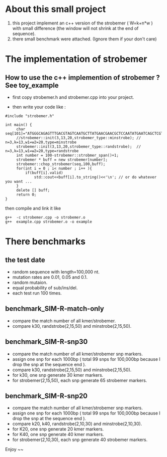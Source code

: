 # About this small project

1. this project implement an c++ version of the strobemer ( W=k+n*w ) with small difference (the window will not shrink at the end of sequence).
2. there small benchmark were attached. (Ignore them if your don't care)

# The implementation of strobemer

## How to use the c++ implemention of strobemer ? See toy_example 

* first copy strobemer.h and strobemer.cpp into your project.

* then write your code like :

```
#include "strobemer.h"

int main() {
     char seq[101]="ATGGGCAGAGTTTGACGTAGTCAATGCTTATGAACGAACGCTCCAATATGAATCAGCTCGTGATTTTTGCTGTAAAAATCGTAGCATACTGTTTGATAAA";
     //strobemer::init(3,13,20,strobemer_type::minstrobe); // n=3,k=13,w1=w2=20,type=minstrobe
     strobemer::init(3,13,20,strobemer_type::randstrobe);  // n=3,k=13,w1=w2=20,type=randstrobe
     int number = 100-strobemer::strobmer_span()+1;
     strobemer * buff = new strobemer[number];
     strobemer::chop_strobemer(seq,100,buff);
     for(int i = 0 ; i< number ; i++ ){
         if(buff[i].valid)
             std::cout<<buff[i].to_string()<<'\n'; // or do whatever you want ...
     }
     delete [] buff;
     return 0;
}
```

then compile and link it like

```
g++  -c strobemer.cpp -o strobemer.o
g++  example.cpp strobemer.o -o example
```

# There benchmarks

## the test date

* random sequence with length=100,000 nt.
* mutation rates are 0.01, 0.05 and 0.1. 
* random mutaion.
* equal probability of sub/ins/del.
* each test run 100 times.

## benchmark_SIM-R-match-only

* compare the match number of all kmer/strobemer.
* compare k30, randstrobe(2,15,50) and minstrobe(2,15,50). 

## benchmark_SIM-R-snp30

* compare the match number of all kmer/strobemer snp markers.
* assign one snp for each 1000bp ( total 99 snps for 100,000bp because I drop the snp at the sequence end ).
* compare k30, randstrobe(2,15,50) and minstrobe(2,15,50).
* for k30, one snp generate 30 kmer markers.
* for strobemer(2,15,50), each snp generate 65 strobemer markers.

## benchmark_SIM-R-snp20

* compare the match number of all kmer/strobemer snp markers.
* assign one snp for each 1000bp ( total 99 snps for 100,000bp because I drop the snp at the sequence end ).
* compare k20, k40, randstrobe(2,10,30) and minstrobe(2,10,30).
* for K20, one snp generate 20 kmer markers.
* for K40, one snp generate 40 kmer markers.
* for strobemer(2,10,30), each snp generate 40 strobemer markers.


Enjoy ~~
